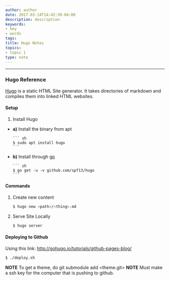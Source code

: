 ```yaml
---
author: author
date: 2017-03-14T14:42:39-04:00
description: description
keywords:
- key
- words
tags:
title: Hugo Notes
topics:
- topic 1
type: note
---
```

---
### Hugo Reference

[Hugo](https://gohugo.io/overview/introduction/) is a static HTML Site generator. It takes directories of markdown and compiles them into linked HTML websites. 
#### Setup
1. Install Hugo 
  - **a)** Install the binary from apt

        ``` sh
        $ sudo apt install hugo 
        ```
  - **b)** Install through [go](../GoNotes)

        ``` sh
        $ go get -u -v github.com/spf13/hugo
        ```


#### Commands

1. Create new content

     ``` sh 
     $ hugo new <path>/<thing>.md
     ```


2. Serve Site Locally

    ``` sh 
    $ hugo server
    ```

#### Deploying to Github

Using this link: http://gohugo.io/tutorials/github-pages-blog/

``` sh
$ ./deploy.sh
```

**NOTE** To get a theme, do git submodule add <theme.git> 
**NOTE** Must make a ssh key for the computer that is pushing to github. 




